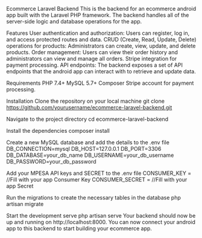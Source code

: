 Ecommerce Laravel Backend
This is the backend for an ecommerce android app built with the Laravel PHP framework. The backend handles all of the server-side logic and database operations for the app.

Features
User authentication and authorization: Users can register, log in, and access protected routes and data.
CRUD (Create, Read, Update, Delete) operations for products: Administrators can create, view, update, and delete products.
Order management: Users can view their order history and administrators can view and manage all orders.
Stripe integration for payment processing.
API endpoints: The backend exposes a set of API endpoints that the android app can interact with to retrieve and update data.

Requirements
PHP 7.4+
MySQL 5.7+
Composer
Stripe account for payment processing.

Installation
Clone the repository on your local machine
git clone https://github.com/yourusername/ecommerce-laravel-backend.git

Navigate to the project directory
cd ecommerce-laravel-backend

Install the dependencies
composer install

Create a new MySQL database and add the details to the .env file
DB_CONNECTION=mysql
DB_HOST=127.0.0.1
DB_PORT=3306
DB_DATABASE=your_db_name
DB_USERNAME=your_db_username
DB_PASSWORD=your_db_password

Add your MPESA API keys  and SECRET to the .env file
CONSUMER_KEY = //Fill with your app Consumer Key
CONSUMER_SECRET = //Fill with your app Secret

Run the migrations to create the necessary tables in the database
php artisan migrate

Start the development serve
php artisan serve
Your backend should now be up and running on http://localhost:8000.
You can now connect your android app to this backend to start building your ecommerce app.
